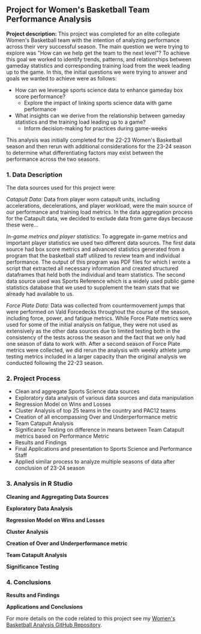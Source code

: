 ## Project for Women's Basketball Team Performance Analysis

**Project description:** This project was completed for an elite collegiate Women's Basketball team with the intention of analyzing performance across their very successful season. The main question we were trying to explore was "How can we help get the team to the next level"? To achieve this goal we worked to identify trends, patterns, and relationships between gameday statistics and corresponding training load from the week leading up to the game. In this, the initial questions we were trying to answer and goals we wanted to achieve were as follows:
* How can we leverage sports science data to enhance gameday box score performance?
  * Explore the impact of linking sports science data with game performance
* What insights can we derive from the relationship between gameday statistics and the training load leading up to a game?
  * Inform decision-making for practices during game-weeks

This analysis was initially completed for the 22-23 Women's Basketball season and then rerun with additional considerations for the 23-24 season to determine what differentiating factors may exist between the performance across the two seasons.

### 1. Data Description

The data sources used for this project were:

*Catapult Data:* Data from player worn catapult units, including accelerations, decelerations, and player workload, were the main source of our performance and training load metrics. In the data aggregation process for the Catapult data, we decided to exclude data from game days because these were...

*In-game metrics and player statistics:* To aggregate in-game metrics and important player statistics we used two different data sources. The first data source had box score metrics and advanced statistics generated from a program that the basketball staff utilized to review team and individual performance. The output of this program was PDF files for which I wrote a script that extracted all necessary information and created structured dataframes that held both the individual and team statistics. The second data source used was Sports Reference which is a widely used public game statistics database that we used to supplement the team stats that we already had available to us.

*Force Plate Data:* Data was collected from countermovement jumps that were performed on Vald Forcedecks throughout the course of the season, including force, power, and fatigue metrics. While Force Plate metrics were used for some of the initial analysis on fatigue, they were not used as extensively as the other data sources due to limited testing both in the consistency of the tests across the season and the fact that we only had one season of data to work with. After a second season of Force Plate metrics were collected, we did rerun the analysis with weekly athlete jump testing metrics included in a larger capacity than the original analysis we conducted following the 22-23 season.

### 2. Project Process

* Clean and aggregate Sports Science data sources
* Exploratory data analysis of various data sources and data manipulation
* Regression Model on Wins and Losses
* Cluster Analysis of top 25 teams in the country and PAC12 teams
* Creation of all encompassing Over and Underperformance metric
* Team Catapult Analysis
* Significance Testing on difference in means between Team Catapult metrics based on Performance Metric
* Results and Findings
* Final Applications and presentation to Sports Science and Performance Staff
* Applied similar process to analyze multiple seasons of data after conclusion of 23-24 season

### 3. Analysis in R Studio

**Cleaning and Aggregating Data Sources**

**Exploratory Data Analysis**

**Regression Model on Wins and Losses**

**Cluster Analysis**

**Creation of Over and Underperformance metric**

**Team Catapult Analysis**

**Significance Testing**

### 4. Conclusions

**Results and Findings**

**Applications and Conclusions**

For more details on the code related to this project see my [Women's Basketball Analysis GitHub Repository](https://github.com/jadegosar/WBB_Analysis).
